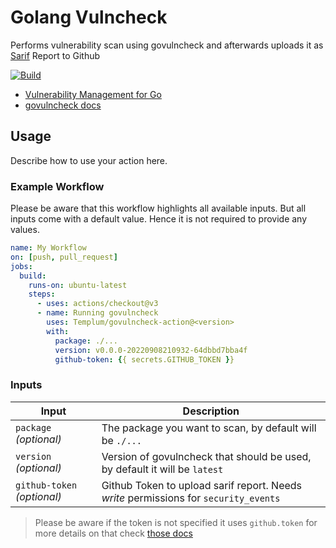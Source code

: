 # Golang Vulncheck
Performs vulnerability scan using govulncheck and afterwards uploads it as [Sarif](https://sarifweb.azurewebsites.net/) Report to Github

[![Build](https://github.com/Templum/govulncheck-action/actions/workflows/build.yml/badge.svg?branch=main)](https://github.com/Templum/govulncheck-action/actions/workflows/build.yml)

- [Vulnerability Management for Go](https://go.dev/blog/vuln)
- [govulncheck docs](https://pkg.go.dev/golang.org/x/vuln/cmd/govulncheck)


## Usage

Describe how to use your action here.

### Example Workflow

Please be aware that this workflow highlights all available inputs. But all inputs come with a default value.
Hence it is not required to provide any values.

```yaml
name: My Workflow
on: [push, pull_request]
jobs:
  build:
    runs-on: ubuntu-latest
    steps:
      - uses: actions/checkout@v3
      - name: Running govulncheck
        uses: Templum/govulncheck-action@<version>
        with:
          package: ./...
          version: v0.0.0-20220908210932-64dbbd7bba4f
          github-token: {{ secrets.GITHUB_TOKEN }}
```

### Inputs

| Input                       | Description                                                                          |
|-----------------------------|--------------------------------------------------------------------------------------|
| `package` _(optional)_      | The package you want to scan, by default will be `./...`                             |
| `version` _(optional)_      | Version of govulncheck that should be used, by default it will be `latest`           |
| `github-token` _(optional)_ | Github Token to upload sarif report. Needs *write* permissions for `security_events` |

> Please be aware if the token is not specified it uses `github.token` for more details on that check [those docs](https://docs.github.com/en/actions/security-guides/automatic-token-authentication#permissions-for-the-github_token)
